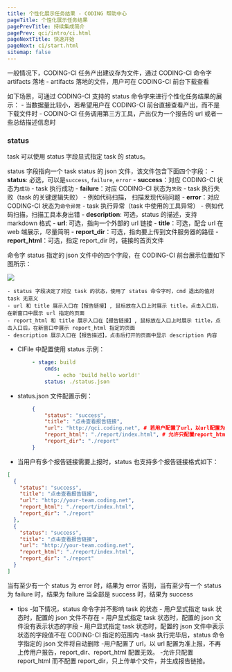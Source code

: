 ```yaml
---
title: 个性化展示任务结果 - CODING 帮助中心
pageTitle: 个性化展示任务结果
pagePrevTitle: 持续集成简介
pagePrev: qci/intro/ci.html
pageNextTitle: 快速开始
pageNext: ci/start.html
sitemap: false
---
```


一般情况下，CODING-CI 任务产出建议存为文件，通过 CODING-CI 命令字 artifacts 落地
    - artifacts 落地的文件，用户可在 CODING-CI 前台下载查看

如下场景，可通过 CODING-CI 支持的 status 命令字来进行个性化任务结果的展示：
    - 当数据量比较小，若希望用户在 CODING-CI 前台直接查看产出，而不是下载文件时
    - CODING-CI 任务调用第三方工具，产出仅为一个报告的 url 或者一些总结描述信息时

### status

task 可以使用 status 字段显式指定 task 的 status。

status 字段指向一个 task status 的 json 文件，该文件包含下面四个字段：
    - **status**: 必选，可以是`success`, `failure`, `error`
        - **success**：对应 CODING-CI 状态为`成功`
            - task 执行成功
        - **failure**：对应 CODING-CI 状态为`失败`
            - task 执行失败（task 的关键逻辑失败）
            - 例如代码扫描， 扫描发现代码问题
        - **error**：对应 CODING-CI 状态为`命令异常`
            - task 执行异常（task 中使用的工具异常）
            - 例如代码扫描，扫描工具本身出错
    - **description**: 可选，status 的描述，支持 markdown 格式
    - **url**: 可选，指向一个外部的 url 链接
    - **title**：可选，配合 url 在 web 端展示，尽量简明
    - **report_dir**：可选，指向要上传到文件服务器的路径
    - **report_html**：可选，指定 report_dir 时，链接的首页文件

命令字 status 指定的 json 文件中的四个字段，在 CODING-CI 前台展示位置如下图所示：

![](https://help-assets.codehub.cn/enterprise/20211026140948.png)

    - status 字段决定了对应 task 的状态，使用了 status 命令字时，cmd 退出的值对 task 无意义
    - url 和 title 展示入口在【报告链接】, 鼠标放在入口上时展示 title，点击入口后，在新窗口中展示 url 指定的页面
    - report_html 和 title 展示入口在【报告链接】, 鼠标放在入口上时展示 title，点击入口后，在新窗口中展示 report_html 指定的页面
    - description 展示入口在【报告描述】，点击后打开的页面中显示 description 内容

-   CIFile 中配置使用 status 示例：

```yaml
        - stage: build
            cmds:
                - echo 'build hello world!'
            status: ./status.json
```

-   status.json 文件配置示例：

```json
        {
            "status": "success",
            "title": "点击查看报告链接",
            "url": "http://qci.coding.net", # 若用户配置了url，以url配置为准上报，不再上传用户报告，report_dir、report_html配置无效。
            "report_html": "./report/index.html", # 允许只配置report_html而不配置report_dir，只上传单个文件，并生成报告链接。
            "report_dir": "./report"
        }
```

-   当用户有多个报告链接需要上报时，status 也支持多个报告链接格式如下：

  ```json
  [
    {
      "status": "success",
      "title": "点击查看报告链接",
      "url": "http://your-team.coding.net",
      "report_html": "./report/index.html",
      "report_dir": "./report"
    },
    {
      "status": "success",
      "title": "点击查看报告链接",
      "url": "http://your-team.coding.net",
      "report_html": "./report/index.html",
      "report_dir": "./report"
    }
  ]
  ```

  当有至少有一个 status 为 error 时，结果为 error
  否则，当有至少有一个 status 为 failure 时，结果为 failure
  当全部是 success 时，结果为 success

-   tips
    -如下情况，status 命令字并不影响 task 的状态
        - 用户显式指定 task 状态时，配置的 json 文件不存在
        - 用户显式指定 task 状态时，配置的 json 文件没有表示状态的字段
        - 用户显式指定 task 状态时，配置的 json 文件中表示状态的字段值不在 CODING-CI 指定的范围内
    -task 执行完毕后，status 命令字指定的 json 文件将自动删除
    -用户配置了 url，以 url 配置为准上报，不再上传用户报告，report_dir、report_html 配置无效。
    -允许只配置 report_html 而不配置 report_dir，只上传单个文件，并生成报告链接。


